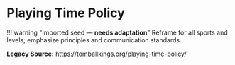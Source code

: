 # Playing Time Policy

!!! warning "Imported seed — **needs adaptation**"
    Reframe for all sports and levels; emphasize principles and communication standards.

**Legacy Source:** <https://tomballkings.org/playing-time-policy/>
